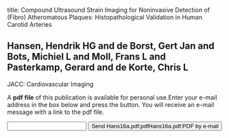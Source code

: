 title: Compound Ultrasound Strain Imaging for Noninvasive Detection of (Fibro) Atheromatous Plaques: Histopathological Validation in Human Carotid Arteries

## Hansen, Hendrik HG and de Borst, Gert Jan and Bots, Michiel L and Moll, Frans L and Pasterkamp, Gerard and de Korte, Chris L
JACC: Cardiovascular Imaging

A <b>pdf file</b> of this publication is available for personal use.Enter your e-mail address in the box below and press the button. You will receive an e-mail message with a link to the pdf file.
<form action="sender.php">  <input type="text" name="email">  <input type="submit" value="Send Hans16a.pdf:pdfHans16a.pdf:PDF by e-mail"></form>